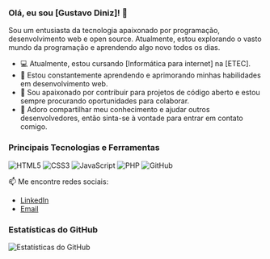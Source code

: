### Olá, eu sou [Gustavo Diniz]! 👋

Sou um entusiasta da tecnologia apaixonado por programação, desenvolvimento web e open source. Atualmente, estou explorando o vasto mundo da programação e aprendendo algo novo todos os dias.

- 💻 Atualmente, estou cursando [Informática para internet] na [ETEC].
- 🌱 Estou constantemente aprendendo e aprimorando minhas habilidades em desenvolvimento web.
- 🚀 Sou apaixonado por contribuir para projetos de código aberto e estou sempre procurando oportunidades para colaborar.
- 💬 Adoro compartilhar meu conhecimento e ajudar outros desenvolvedores, então sinta-se à vontade para entrar em contato comigo.

### Principais Tecnologias e Ferramentas

![HTML5](https://img.shields.io/badge/HTML5-%23E34F26.svg?style=for-the-badge&logo=html5&logoColor=white)
![CSS3](https://img.shields.io/badge/CSS3-%231572B6.svg?style=for-the-badge&logo=css3&logoColor=white)
![JavaScript](https://img.shields.io/badge/JavaScript-%23323330.svg?style=for-the-badge&logo=javascript&logoColor=%23F7DF1E)
![PHP](https://img.shields.io/badge/PHP-%23777BB4.svg?style=for-the-badge&logo=php&logoColor=white)
![GitHub](https://img.shields.io/badge/GitHub-%23121011.svg?style=for-the-badge&logo=github&logoColor=white)

📫 Me encontre redes sociais:

- [LinkedIn](https://www.linkedin.com/in/gustavo-diniz-172554260/)
- [Email](dinizgustavo717@gmail.com)

### Estatísticas do GitHub

![Estatísticas do GitHub](https://github-readme-stats.vercel.app/api?username=seu-nome&show_icons=true&theme=dark)

<!---
dev-diniz/dev-diniz is a ✨ special ✨ repository because its `README.md` (this file) appears on your GitHub profile.
You can click the Preview link to take a look at your changes.
--->
